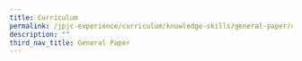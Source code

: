 ```yaml
---
title: Curriculum
permalink: /jpjc-experience/curriculum/knowledge-skills/general-paper/curriculum/
description: ""
third_nav_title: General Paper
---
```

